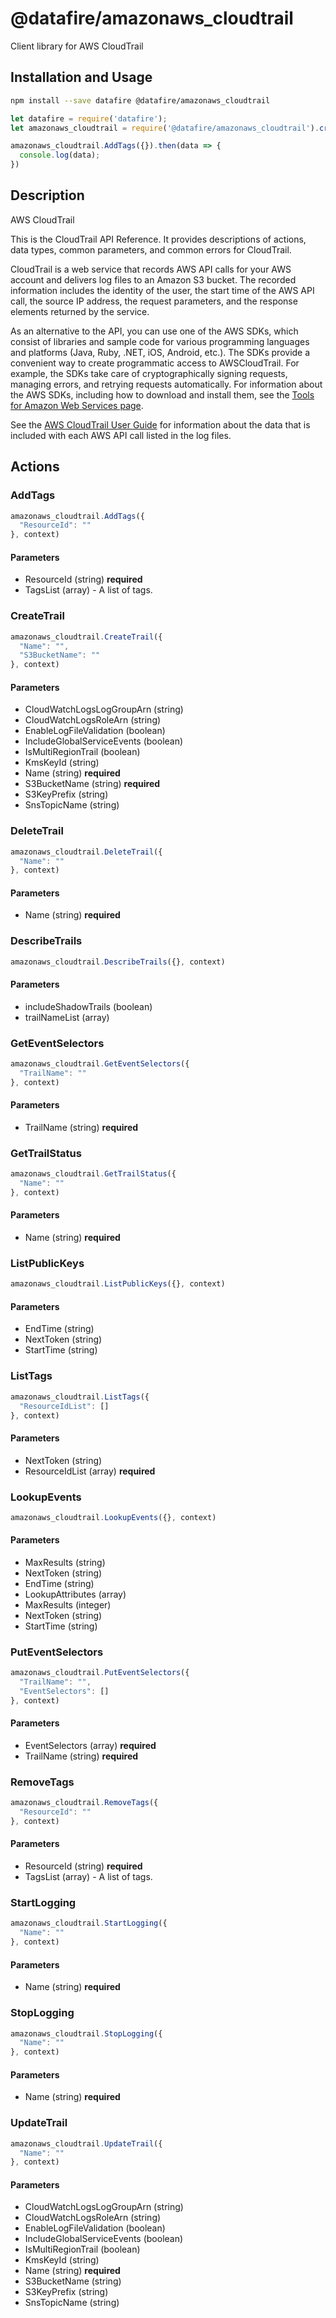# @datafire/amazonaws_cloudtrail

Client library for AWS CloudTrail

## Installation and Usage
```bash
npm install --save datafire @datafire/amazonaws_cloudtrail
```

```js
let datafire = require('datafire');
let amazonaws_cloudtrail = require('@datafire/amazonaws_cloudtrail').create();

amazonaws_cloudtrail.AddTags({}).then(data => {
  console.log(data);
})
```

## Description
<fullname>AWS CloudTrail</fullname> <p>This is the CloudTrail API Reference. It provides descriptions of actions, data types, common parameters, and common errors for CloudTrail.</p> <p>CloudTrail is a web service that records AWS API calls for your AWS account and delivers log files to an Amazon S3 bucket. The recorded information includes the identity of the user, the start time of the AWS API call, the source IP address, the request parameters, and the response elements returned by the service.</p> <note> <p>As an alternative to the API, you can use one of the AWS SDKs, which consist of libraries and sample code for various programming languages and platforms (Java, Ruby, .NET, iOS, Android, etc.). The SDKs provide a convenient way to create programmatic access to AWSCloudTrail. For example, the SDKs take care of cryptographically signing requests, managing errors, and retrying requests automatically. For information about the AWS SDKs, including how to download and install them, see the <a href="http://aws.amazon.com/tools/">Tools for Amazon Web Services page</a>.</p> </note> <p>See the <a href="http://docs.aws.amazon.com/awscloudtrail/latest/userguide/cloudtrail-user-guide.html">AWS CloudTrail User Guide</a> for information about the data that is included with each AWS API call listed in the log files.</p>

## Actions
### AddTags



```js
amazonaws_cloudtrail.AddTags({
  "ResourceId": ""
}, context)
```

#### Parameters
* ResourceId (string) **required**
* TagsList (array) - A list of tags.

### CreateTrail



```js
amazonaws_cloudtrail.CreateTrail({
  "Name": "",
  "S3BucketName": ""
}, context)
```

#### Parameters
* CloudWatchLogsLogGroupArn (string)
* CloudWatchLogsRoleArn (string)
* EnableLogFileValidation (boolean)
* IncludeGlobalServiceEvents (boolean)
* IsMultiRegionTrail (boolean)
* KmsKeyId (string)
* Name (string) **required**
* S3BucketName (string) **required**
* S3KeyPrefix (string)
* SnsTopicName (string)

### DeleteTrail



```js
amazonaws_cloudtrail.DeleteTrail({
  "Name": ""
}, context)
```

#### Parameters
* Name (string) **required**

### DescribeTrails



```js
amazonaws_cloudtrail.DescribeTrails({}, context)
```

#### Parameters
* includeShadowTrails (boolean)
* trailNameList (array)

### GetEventSelectors



```js
amazonaws_cloudtrail.GetEventSelectors({
  "TrailName": ""
}, context)
```

#### Parameters
* TrailName (string) **required**

### GetTrailStatus



```js
amazonaws_cloudtrail.GetTrailStatus({
  "Name": ""
}, context)
```

#### Parameters
* Name (string) **required**

### ListPublicKeys



```js
amazonaws_cloudtrail.ListPublicKeys({}, context)
```

#### Parameters
* EndTime (string)
* NextToken (string)
* StartTime (string)

### ListTags



```js
amazonaws_cloudtrail.ListTags({
  "ResourceIdList": []
}, context)
```

#### Parameters
* NextToken (string)
* ResourceIdList (array) **required**

### LookupEvents



```js
amazonaws_cloudtrail.LookupEvents({}, context)
```

#### Parameters
* MaxResults (string)
* NextToken (string)
* EndTime (string)
* LookupAttributes (array)
* MaxResults (integer)
* NextToken (string)
* StartTime (string)

### PutEventSelectors



```js
amazonaws_cloudtrail.PutEventSelectors({
  "TrailName": "",
  "EventSelectors": []
}, context)
```

#### Parameters
* EventSelectors (array) **required**
* TrailName (string) **required**

### RemoveTags



```js
amazonaws_cloudtrail.RemoveTags({
  "ResourceId": ""
}, context)
```

#### Parameters
* ResourceId (string) **required**
* TagsList (array) - A list of tags.

### StartLogging



```js
amazonaws_cloudtrail.StartLogging({
  "Name": ""
}, context)
```

#### Parameters
* Name (string) **required**

### StopLogging



```js
amazonaws_cloudtrail.StopLogging({
  "Name": ""
}, context)
```

#### Parameters
* Name (string) **required**

### UpdateTrail



```js
amazonaws_cloudtrail.UpdateTrail({
  "Name": ""
}, context)
```

#### Parameters
* CloudWatchLogsLogGroupArn (string)
* CloudWatchLogsRoleArn (string)
* EnableLogFileValidation (boolean)
* IncludeGlobalServiceEvents (boolean)
* IsMultiRegionTrail (boolean)
* KmsKeyId (string)
* Name (string) **required**
* S3BucketName (string)
* S3KeyPrefix (string)
* SnsTopicName (string)


